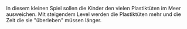 In diesem kleinen Spiel sollen die Kinder den vielen Plastiktüten im Meer ausweichen.
Mit steigendem Level werden die Plastiktüten mehr und die Zeit die sie "überleben" müssen länger.
